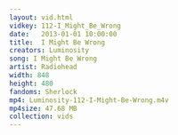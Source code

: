 ```yaml
---
layout: vid.html
vidkey: 112-I_Might_Be_Wrong
date:   2013-01-01 10:00:00
title:  I Might Be Wrong
creators: Luminosity
song: I Might Be Wrong
artist: Radiohead
width: 848
height: 480
fandoms: Sherlock
mp4: Luminosity-112-I-Might-Be-Wrong.m4v
mp4size: 47.68 MB
collection: vids
---
```


  <div>
  
  </div>
  